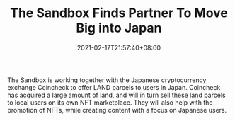 ﻿---
title: "The Sandbox Finds Partner To Move Big into Japan"
date: 2021-02-17T21:57:40+08:00
lastmod: 2021-02-17T16:45:40+08:00
draft: false
authors: ["Royal"]
description: "The Sandbox is working together with the Japanese cryptocurrency exchange Coincheck to offer LAND parcels to users in Japan. Coincheck has acquired a large amount of land, and will in turn sell these land parcels to local users on its own NFT marketplace. They will also help with the promotion of NFTs, while creating content with a focus on Japanese users."
featuredImage: "the-sandbox-finds-partner-to-move-big-into-japan.png"
tags: ["Virtual World","Play to Earn"]
categories: ["news"]
news: ["Virtual World"]
weight: 
lightgallery: true
pinned: false
recommend: false
recommend1: false
---

The Sandbox is working together with the Japanese cryptocurrency exchange Coincheck to offer LAND parcels to users in Japan. Coincheck has acquired a large amount of land, and will in turn sell these land parcels to local users on its own NFT marketplace. They will also help with the promotion of NFTs, while creating content with a focus on Japanese users.

<!--more-->

